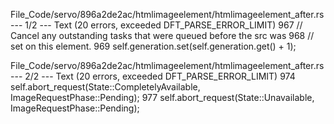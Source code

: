 File_Code/servo/896a2de2ac/htmlimageelement/htmlimageelement_after.rs --- 1/2 --- Text (20 errors, exceeded DFT_PARSE_ERROR_LIMIT)
                                                                                                                                                           967                     // Cancel any outstanding tasks that were queued before the src was
                                                                                                                                                           968                     // set on this element.
                                                                                                                                                           969                     self.generation.set(self.generation.get() + 1);

File_Code/servo/896a2de2ac/htmlimageelement/htmlimageelement_after.rs --- 2/2 --- Text (20 errors, exceeded DFT_PARSE_ERROR_LIMIT)
974                     self.abort_request(State::CompletelyAvailable, ImageRequestPhase::Pending);                                                          977                     self.abort_request(State::Unavailable, ImageRequestPhase::Pending);

